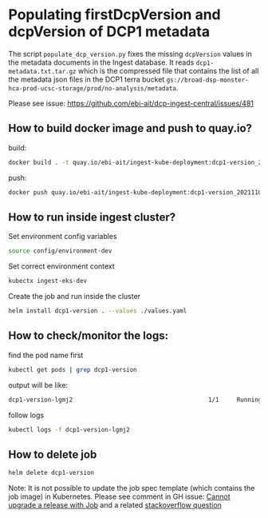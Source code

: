 # Populating firstDcpVersion and dcpVersion of DCP1 metadata

The script `populate_dcp_version.py` fixes the missing `dcpVersion` values in the metadata documents in the Ingest database. It reads `dcp1-metadata.txt.tar.gz`  which is the compressed file that contains the list of all the metadata json files in the DCP1 terra bucket `gs://broad-dsp-monster-hca-prod-ucsc-storage/prod/no-analysis/metadata`.

Please see issue: https://github.com/ebi-ait/dcp-ingest-central/issues/481

## How to build docker image and push to quay.io?
build:
```bash
docker build . -t quay.io/ebi-ait/ingest-kube-deployment:dcp1-version_20211102.1
```
push:
```bash
docker push quay.io/ebi-ait/ingest-kube-deployment:dcp1-version_20211102.1
```

## How to run inside ingest cluster?
Set environment config variables
```bash
source config/environment-dev
```
Set correct environment context
```bash
kubectx ingest-eks-dev
```
Create the job and run inside the cluster
```bash
helm install dcp1-version . --values ./values.yaml
```

## How to check/monitor the logs:

find the pod name first
```bash
kubectl get pods | grep dcp1-version
```
output will be like:

```bash
dcp1-version-lgmj2                                      1/1     Running     0          22s
```

follow logs
```bash
kubectl logs -f dcp1-version-lgmj2
```

## How to delete job
```bash
helm delete dcp1-version
```

Note: It is not possible to update the job spec template (which contains the job image) in Kubernetes. Please see comment in GH issue: [Cannot upgrade a release with Job](https://github.com/helm/helm/issues/7725#issuecomment-617373825) and a related [stackoverflow question](https://stackoverflow.com/questions/57178909/changing-image-of-kubernetes-job)

